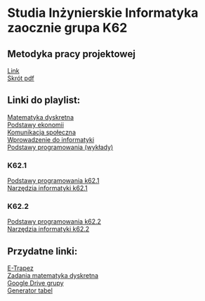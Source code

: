 # Studia Inżynierskie Informatyka zaocznie grupa K62

## Metodyka pracy projektowej 
[Link](https://www.youtube.com/watch?v=FxPeSfvr6kI)\
[Skrót pdf](https://drive.google.com/file/d/1GSoLuVZAFY45fX07p7kuLWoF6WvM8IUR/view?usp=sharing)

## Linki do playlist:
[Matematyka dyskretna](https://www.youtube.com/playlist?list=PLxJh4IIn0QjoxA0lcmLl0kIsIdMPY5vMb)\
[Podstawy ekonomii](https://www.youtube.com/playlist?list=PLxJh4IIn0QjrWYpCtBh6ZOAgsRyMMoLqR)\
[Komunikacja społeczna](https://www.youtube.com/playlist?list=PLxJh4IIn0QjoiOuPi6tbrpDEQftrr1DYU)\
[Wprowadzenie do informatyki](https://www.youtube.com/playlist?list=PLxJh4IIn0Qjr5uAQOWph2Uue47PfARHWh)\
[Podstawy programowania (wykłady)](https://www.youtube.com/playlist?list=PLxJh4IIn0QjqNenTAmZ6YPZlaGFO_qC8E)

### K62.1
[Podstawy programowania k62.1](https://www.youtube.com/playlist?list=PLxJh4IIn0Qjq3oiZhBZrcuCqOlMeFWkGp)\
[Narzędzia informatyki k62.1](https://www.youtube.com/playlist?list=PLxJh4IIn0QjqnVgWPiAEDzSdeaXkxKjjJ)

### K62.2
[Podstawy programowania k62.2](https://www.youtube.com/playlist?list=PLxJh4IIn0QjpRfj9P42TFfKoORMVIivgF)\
[Narzędzia informatyki k62.2](https://www.youtube.com/playlist?list=PLxJh4IIn0Qjofa9J1qMQDK87OWr-Pt_kB)



## Przydatne linki:

[E-Trapez](https://drive.google.com/drive/folders/1BQsuX3Dy3fVYFkeaWca4WIOEtkwEx89L)\
[Zadania matematyka dyskretna](https://inf.ug.edu.pl/~hanna/md/skrypt_okl_full.pdf?fbclid=IwAR3hQrmGZtJ26_GPpEj93BXJVYzus7M9XIIHKgct6e3lm_fYyPTBl0rbHUo)\
[Google Drive grupy](https://drive.google.com/drive/u/1/folders/1_YaUUs0wsGsuLAZtbRvUAtrLGgUqnsEm?usp=sharing)\
[Generator tabel](https://web.stanford.edu/class/cs103/tools/truth-table-tool/)

